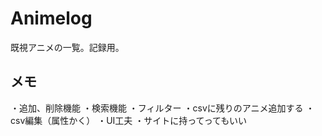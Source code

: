# Animelog
既視アニメの一覧。記録用。

## メモ
・追加、削除機能
・検索機能
・フィルター
・csvに残りのアニメ追加する
・csv編集（属性かく）
・UI工夫
・サイトに持ってってもいい

